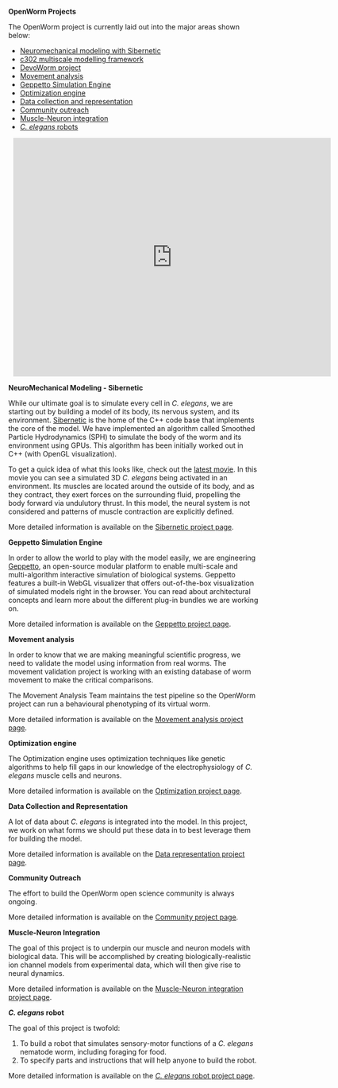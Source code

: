 **OpenWorm Projects**

The OpenWorm project is currently laid out into the major areas shown below:

-   [Neuromechanical modeling with Sibernetic](../Projects/sibernetic/)
-   [c302 multiscale modelling framework](../Projects/c302/)
-   [DevoWorm project](../Projects/DevoWorm/)
-   [Movement analysis](../Projects/worm-movement/)
-   [Geppetto Simulation Engine](../Projects/geppetto/)
-   [Optimization engine](../Projects/optimization/)
-   [Data collection and representation](../Projects/datarep/)
-   [Community outreach](../Projects/community-proj/)
-   [Muscle-Neuron integration](../Projects/muscle-neuron-integration/)
-   [_C. elegans_ robots](../Projects/c-elegans-robot/)

<div style="width: 640px; height: 480px; margin: 10px; position: relative;"><iframe allowfullscreen frameborder="0" style="width:640px; height:480px" src="https://www.lucidchart.com/documents/embeddedchart/832c1c53-2840-421f-9546-01499bb9c753" id="pf3oYI3Y1wfX"></iframe></div>

**NeuroMechanical Modeling - Sibernetic**

While our ultimate goal is to simulate every cell in _C. elegans_, we are starting out by building a model of its body, its nervous system, and its environment. [Sibernetic](https://openworm.org/sibernetic/) is the home of the C++ code base that implements the core of the model. We have implemented an algorithm called Smoothed Particle Hydrodynamics (SPH) to simulate the body of the worm and its environment using GPUs. This algorithm has been initially worked out in C++ (with OpenGL visualization).

To get a quick idea of what this looks like, check out the [latest movie](https://www.youtube.com/watch?v=SaovWiZJUWY). In this movie you can see a simulated 3D _C. elegans_ being activated in an environment. Its muscles are located around the outside of its body, and as they contract, they exert forces on the surrounding fluid, propelling the body forward via undulutory thrust. In this model, the neural system is not considered and patterns of muscle contraction are explicitly defined.

More detailed information is available on the [Sibernetic project page](../Projects/sibernetic/).

**Geppetto Simulation Engine**

In order to allow the world to play with the model easily, we are engineering [Geppetto](http://geppetto.org), an open-source modular platform to enable multi-scale and multi-algorithm interactive simulation of biological systems. Geppetto features a built-in WebGL visualizer that offers out-of-the-box visualization of simulated models right in the browser. You can read about architectural concepts and learn more about the different plug-in bundles we are working on.

More detailed information is available on the [Geppetto project page](../Projects/geppetto/).

**Movement analysis**

In order to know that we are making meaningful scientific progress, we need to validate the model using information from real worms. The movement validation project is working with an existing database of worm movement to make the critical comparisons.

The Movement Analysis Team maintains the test pipeline so the OpenWorm project can run a behavioural phenotyping of its virtual worm.

More detailed information is available on the [Movement analysis project page](../Projects/worm-movement/).

**Optimization engine**

The Optimization engine uses optimization techniques like genetic algorithms to help fill gaps in our knowledge of the electrophysiology of _C. elegans_ muscle cells and neurons.

More detailed information is available on the [Optimization project page](../Projects/optimization/).

**Data Collection and Representation**

A lot of data about _C. elegans_ is integrated into the model. In this project, we work on what forms we should put these data in to best leverage them for building the model.

More detailed information is available on the [Data representation project page](../Projects/datarep/).

**Community Outreach**

The effort to build the OpenWorm open science community is always ongoing.

More detailed information is available on the [Community project page](../Projects/community-proj/).

**Muscle-Neuron Integration**

The goal of this project is to underpin our muscle and neuron models with biological data. This will be accomplished by creating biologically-realistic ion channel models from experimental data, which will then give rise to neural dynamics.

More detailed information is available on the [Muscle-Neuron integration project page](../Projects/muscle-neuron-integration/).

**_C. elegans_ robot**

The goal of this project is twofold:
1. To build a robot that simulates sensory-motor functions of a _C. elegans_ nematode worm, including foraging for food.
2. To specify parts and instructions that will help anyone to build the robot.

More detailed information is available on the [_C. elegans_ robot project page](../Projects/c-elegans-robot/).

